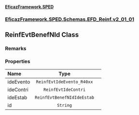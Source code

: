 #### [EficazFramework.SPED](EficazFrameworkSPED.md 'EficazFramework SPED')
### [EficazFramework.SPED.Schemas.EFD_Reinf.v2_01_01](EficazFramework.SPED.Schemas.EFD_Reinf.v2_01_01.md 'EficazFramework.SPED.Schemas.EFD_Reinf.v2_01_01')

## ReinfEvtBenefNId Class

### Remarks
### Properties

| Name | Type | |
| :--- | :---: | :--- |
| ideEvento | `ReinfEvtIdeEvento_R40xx` |  |
| ideContri | `ReinfEvtIdeContri` |  |
| ideEstab | `ReinfEvtBenefNIdIdeEstab` |  |
| id | `String` |  |
